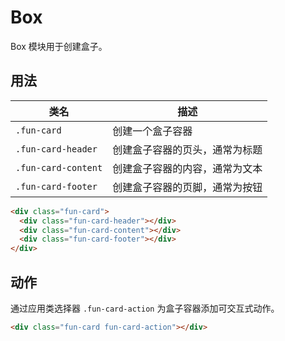 # Box

Box 模块用于创建盒子。

## 用法

| 类名                | 描述                           |
| ------------------- | ------------------------------ |
| `.fun-card`         | 创建一个盒子容器               |
| `.fun-card-header`  | 创建盒子容器的页头，通常为标题 |
| `.fun-card-content` | 创建盒子容器的内容，通常为文本 |
| `.fun-card-footer`  | 创建盒子容器的页脚，通常为按钮 |

```html
<div class="fun-card">
  <div class="fun-card-header"></div>
  <div class="fun-card-content"></div>
  <div class="fun-card-footer"></div>
</div>
```

## 动作

通过应用类选择器 `.fun-card-action` 为盒子容器添加可交互式动作。

```html
<div class="fun-card fun-card-action"></div>
```
